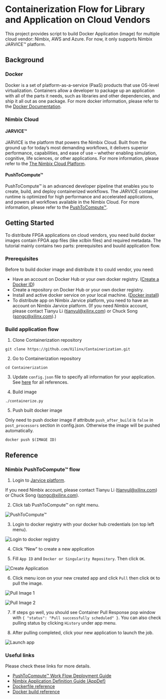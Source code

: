 # Containerization Flow for Library and Application on Cloud Vendors

This project provides script to build Docker Application (image) for multiple cloud vendor: Nimbix, AWS and Azure. For now, it only supports Nimbix JARVICE™ platform.

## Background

### Docker

Docker is a set of platform-as-a-service (PaaS) products that use OS-level virtualization. Containers allow a developer to package up an application with all of the parts it needs, such as libraries and other dependencies, and ship it all out as one package. For more docker information, please refer to the [Docker Documentation](https://docs.docker.com). 

### Nimbix Cloud 

#### JARVICE™

JARVICE is the platform that powers the Nimbix Cloud. Built from the ground up for today’s most demanding workflows, it delivers superior performance, capabilities, and ease of use – whether enabling simulation, cognitive, life sciences, or other applications. For more information, please refer to the [The Nimbix Cloud Platform](https://www.nimbix.net/platform).

#### PushToCompute™

PushToCompute™ is an advanced developer pipeline that enables you to create, build, and deploy containerized workflows. The JARVICE container runtime is optimized for high performance and accelerated applications, and powers all workflows available in the Nimbix Cloud. For more information, please refer to the [PushToCompute™](https://www.nimbix.net/pushtocompute).

## Getting Started

To distribute FPGA applications on cloud vendors, you need build docker images contain FPGA app files (like xclbin files) and required metadata. The tutorial mainly contains two parts: prerequisites and buuild application flow. 

### Prerequisites

Before to build docker image and distribute it to could vendor, you need:

* Have an account on Docker Hub or your own docker registry. ([Create a Docker ID](https://hub.docker.com/signup))
* Create a repository on Docker Hub or your own docker registry.
* Install and active docker service on your local machine. ([Docker install](https://docs.docker.com/install/))
* To distribute app on Nimbix Jarvice platform, you need to have an account on Nimbix Jarvice platform. (If you need Nimbix account, please contact Tianyu Li (tianyul@xilinx.com) or Chuck Song (songc@xilinx.com).)

### Build  application flow

1. Clone Containerization  repository

```
git clone https://github.com/Xilinx/Containerization.git
```

2. Go to Containerization repository

```
cd Containerization 
```

3. Update `config.json` file to specify all information for your application. See [here](doc/config.md) for all references.  

4. Build image

```
./containerize.py
```

5. Push built docker image 

Only need to push docker image if attribute `push_after_build` is `false` in `post_processors` section in config.json. Otherwise the image will be pushed automatically. 

```
docker push $(IMAGE ID)
```

## Reference

### Nimbix PushToCompute™ flow

1. Login to [Jarvice platform](https://platform.jarvice.com/). 

If you need Nimbix account, please contact Tianyu Li (tianyul@xilinx.com) or Chuck Song (songc@xilinx.com).

2. Click tab PushToCompute™ on right menu. 

![PushToCompute™](doc/pushtocompute.png)

3. Login to docker registry with your docker hub credentials (on top left menu). 

![Login to docker registry](doc/dockertegistry.png)

4. Click "New" to create a new application

5. Fill `App ID` and `Docker or Singularity Repository`. Then click `OK`. 

![Create Application](doc/createapp.png)

6. Click menu icon on your new created app and click `Pull` then click `OK` to pull the image. 

![Pull Image 1](doc/pull1.png)

![Pull Image 2](doc/pull2.png)

7. If steps go well, you should see Container Pull Response pop window with `{ "status": "Pull successfully scheduled" }`. You can also check pulling status by clicking `History` under app menu. 

8. After pulling completed, click your new application to launch the job. 

![Launch app](doc/launch.png)


### Useful links

Please check these links for more details. 

* [PushToCompute™ Work Flow Deployment Guide](https://jarvice.readthedocs.io/en/latest/cicd/)
* [Nimbix Application Definition Guide (AppDef)](https://jarvice.readthedocs.io/en/latest/appdef/)
* [Dockerfile reference](https://docs.docker.com/engine/reference/builder/)
* [Docker build reference](https://docs.docker.com/engine/reference/commandline/build/)

